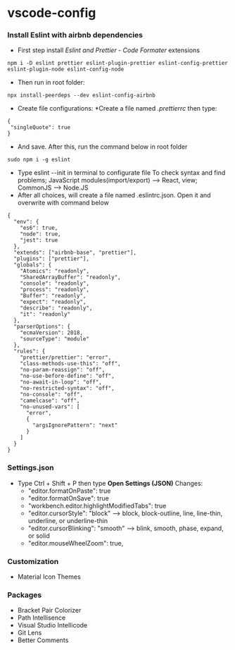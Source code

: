 # vscode-config

### Install Eslint with airbnb dependencies
* First step install _Eslint and Prettier - Code Formater_ extensions
```
npm i -D eslint prettier eslint-plugin-prettier eslint-config-prettier eslint-plugin-node eslint-config-node
```
* Then run in root folder:
```
npx install-peerdeps --dev eslint-config-airbnb
```

* Create file configurations:
 *Create a file named *.prettierrc*
 then type:
 ```
 {
  "singleQuote": true
 }
 ```
 * And save. After this, run the command below in root folder
 ```
 sudo npm i -g eslint
 ```
 * Type eslint --init in terminal to configurate file
 To check syntax and find problems;
 JavaScript modules(import/export) --> React, view;
 CommonJS --> Node.JS
* After all choices, will create a file named .eslintrc.json. Open it and overwrite with command below
```
{
  "env": {
    "es6": true,
    "node": true,
    "jest": true
  },
  "extends": ["airbnb-base", "prettier"],
  "plugins": ["prettier"],
  "globals": {
    "Atomics": "readonly",
    "SharedArrayBuffer": "readonly",
    "console": "readonly",
    "process": "readonly",
    "Buffer": "readonly",
    "expect": "readonly",
    "describe": "readonly",
    "it": "readonly"
  },
  "parserOptions": {
    "ecmaVersion": 2018,
    "sourceType": "module"
  },
  "rules": {
    "prettier/prettier": "error",
    "class-methods-use-this": "off",
    "no-param-reassign": "off",
    "no-use-before-define": "off",
    "no-await-in-loop": "off",
    "no-restricted-syntax": "off",
    "no-console": "off",
    "camelcase": "off",
    "no-unused-vars": [
      "error",
      {
        "argsIgnorePattern": "next"
      }
    ]
  }
}
```



### Settings.json
* Type Ctrl + Shift + P then type **Open Settings (JSON)**
Changes:
  * "editor.formatOnPaste": true 
  * "editor.formatOnSave": true
  * "workbench.editor.highlightModifiedTabs": true
  *  "editor.cursorStyle": "block"  --> block, block-outline, line, line-thin, underline, or underline-thin
  * "editor.cursorBlinking": "smooth" --> blink, smooth, phase, expand, or solid
  * "editor.mouseWheelZoom": true,
  
  
### Customization
* Material Icon Themes


### Packages
* Bracket Pair Colorizer
* Path Intellisence
* Visual Studio Intellicode
* Git Lens
* Better Comments



